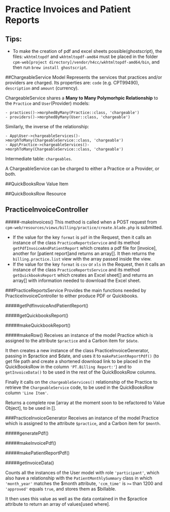 # Practice Invoices and Patient Reports

## Tips:
- To make the creation of pdf and excel sheets possible(ghostscript), the files: `wkhtmltopdf` and `wkhtmltopdf-amd64` must be placed in the folder `cpm-web[project directory]/vendor/h4cc/wkhtmltopdf-amd64/bin`, and then run `brew install ghostscript`.

##ChargeableService Model
Represents the services that practices and/or providers are charged.
Its properties are: `code` (e.g. CPT99490), `description` and `amount` (currency).

ChargeableService shares a **Many to Many Polymorhpic Relationship** to the `Practice` and `User`(Provider) models:

    - practices()->morphedByMany(Practice::class, 'chargeable')
    - providers()->morphedByMany(User::class, 'chargeable')
    
Similarly, the inverse of the relationship:

    - App\User->chargeableServices()->morphToMany(ChargeableService::class, 'chargeable')
    - App\Practice->chargeableServices()->morphToMany(ChargeableService::class, 'chargeable')
    
Intermediate table: `chargeables`. 

A ChargeableService can be charged to either a Practice or a Provider, or both.
         
##QuickBooksRow Value Item

##QuickBooksRow Resource

## PracticeInvoiceController

#####-makeInvoices()
This method is called when a POST request from `cpm-web/resources/views/billing/practice/create.blade.php` is submitted.

- If the value for the key `format` is `pdf` in the Request, then it calls an instance of the class `PracticeReportsService` and its method `getPdfInvoiceAndPatientReport` which creates a pdf file for [invoice], another for [patient report]and returns an array[]. It then returns the `billing.practice.list` view with the array passed inside the view.
- If the value for the key `format` is `csv` or `xls` in the Request, then it calls an instance of the class `PracticeReportsService` and its method `getQuickbooksReport` which creates an Excel sheet[] and returns an array[] with information needed to download the Excel sheet.




###PracticeReportsService
Provides the main functions needed by PracticeInvoiceController to either produce PDF or Quickbooks.

#####getPdfInvoiceAndPatientReport()

#####getQuickbooksReport()

#####makeQuickbookReport()

#####makeRow()
Receives an instance of the model Practice which is assigned to the attribute `$practice` and a Carbon item for `$date`.

It then creates a new instance of the class PracticeInvoiceGenerator, passing in $practice and $date, and uses it to `makePatientReportPdf()` (to get file path and create a shortened download link to be placed in the QuickBooksRow in the column `'PT.Billing Report:'`)
and to `getInvoiceData()` to be used in the rest of the QuickBooksRow columns.

Finally it calls on the `chargeableServices()` relationship of the Practice to retrieve the `ChargeableService` code, to be used in the QuickBooksRow column `'Line Item'`.

Returns a complete row [array at the moment soon to be refactored to Value Object], to be used in [].



###PracticeInvoiceGenerator
Receives an instance of the model Practice which is assigned to the attribute `$practice`, and a Carbon item for `$month`.

#####generatePdf()

#####makeInvoicePdf()

#####makePatientReportPdf()

#####getInvoiceData()

Counts all the instances of the User model with role `'participant'`, which also have a relationship with the `PatientMonthlySummary` class in which `'month_year'` matches the $month attribute,
`'ccm_time'` is `>=` than 1200 and `'approved'` equals `true`, and stores them as $billable.
 
 It then uses this value as well as the data contained in the $practice attribute to return an array of values[used where].
